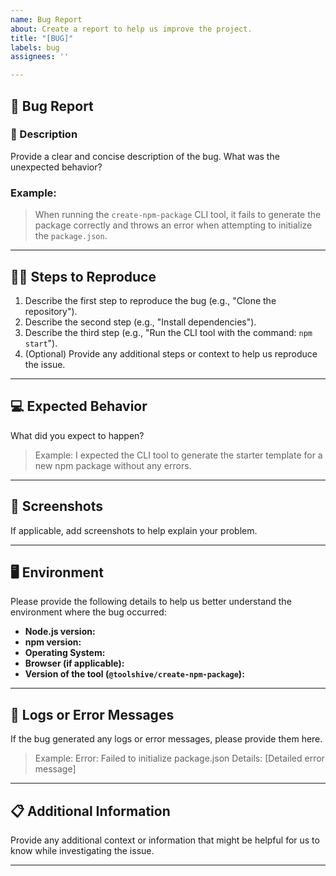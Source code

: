 ```yaml
---
name: Bug Report
about: Create a report to help us improve the project.
title: "[BUG]"
labels: bug
assignees: ''

---
```


## 🐛 Bug Report

### 📝 Description

Provide a clear and concise description of the bug. What was the unexpected behavior? 

### Example:
> When running the `create-npm-package` CLI tool, it fails to generate the package correctly and throws an error when attempting to initialize the `package.json`.

---

## 🧑‍💻 Steps to Reproduce

1. Describe the first step to reproduce the bug (e.g., "Clone the repository").
2. Describe the second step (e.g., "Install dependencies").
3. Describe the third step (e.g., "Run the CLI tool with the command: `npm start`").
4. (Optional) Provide any additional steps or context to help us reproduce the issue.

---

## 💻 Expected Behavior

What did you expect to happen?

> Example: I expected the CLI tool to generate the starter template for a new npm package without any errors.

---

## 📸 Screenshots

If applicable, add screenshots to help explain your problem.

---

## 🖥️ Environment

Please provide the following details to help us better understand the environment where the bug occurred:

- **Node.js version:** 
- **npm version:** 
- **Operating System:** 
- **Browser (if applicable):**
- **Version of the tool (`@toolshive/create-npm-package`):**

---

## 📄 Logs or Error Messages

If the bug generated any logs or error messages, please provide them here.

> Example: Error: Failed to initialize package.json Details: [Detailed error message]


---

## 📋 Additional Information

Provide any additional context or information that might be helpful for us to know while investigating the issue.

---
